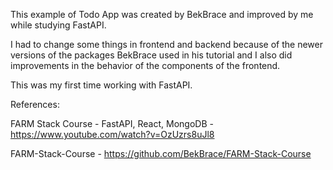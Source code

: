 This example of Todo App was created by BekBrace and improved by me while studying FastAPI.

I had to change some things in frontend and backend because of the newer versions of the packages BekBrace used in his tutorial and I also did improvements in the behavior of the components of the frontend.

This was my first time working with FastAPI.

References:

FARM Stack Course - FastAPI, React, MongoDB - https://www.youtube.com/watch?v=OzUzrs8uJl8

FARM-Stack-Course - https://github.com/BekBrace/FARM-Stack-Course